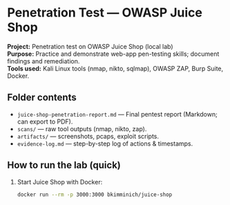 # Penetration Test — OWASP Juice Shop

**Project:** Penetration test on OWASP Juice Shop (local lab)  
**Purpose:** Practice and demonstrate web-app pen-testing skills; document findings and remediation.  
**Tools used:** Kali Linux tools (nmap, nikto, sqlmap), OWASP ZAP, Burp Suite, Docker.

## Folder contents
- `juice-shop-penetration-report.md` — Final pentest report (Markdown; can export to PDF).  
- `scans/` — raw tool outputs (nmap, nikto, zap).  
- `artifacts/` — screenshots, pcaps, exploit scripts.  
- `evidence-log.md` — step-by-step log of actions & timestamps.

## How to run the lab (quick)
1. Start Juice Shop with Docker:
   ```bash
   docker run --rm -p 3000:3000 bkimminich/juice-shop

